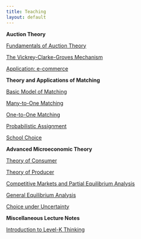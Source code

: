 ```yaml
---
title: Teaching
layout: default
---
```


<strong>Auction Theory </strong>




[Fundamentals of Auction Theory](“/introauction/lecture02.pdf”)   


[The Vickrey-Clarke-Groves Mechanism](/teaching/introauction/lecture03.pdf)  

[Application: e-commerce](/teaching/introauction/lecture03.pdf)    


<strong>Theory and Applications of Matching </strong>




[Basic Model of Matching](https://github.com/haihan-yu/haihan-yu.github.io/raw/master/teaching/intromatching/matching01.pdf)         

[Many-to-One Matching](https://github.com/haihan/haihan.github.io/raw/master/teaching/intromatching/matching02.pdf)       

[One-to-One Matching](https://github.com/haihan/haihan.github.io/raw/master/teaching/intromatching/matching03.pdf)         

[Probabilistic Assignment](https://github.com/haihan/haihan.github.io/raw/master/teaching/intromatching/matching04.pdf)     

[School Choice](https://github.com/haihan/haihan.github.io/raw/master/teaching/intromatching/matching05.pdf)     



<strong>Advanced Microeconomic Theory </strong>





[Theory of Consumer]("/Teaching/micro/consumer.pdf")  

[Theory of Producer]("/Teaching/micro/consumer.pdf")  

[Competitive Markets and Partial Equilibrium Analysis]("/Teaching/micro/consumer.pdf")  

[General Equilibrium Analysis]("/Teaching/micro/consumer.pdf")  

[Choice under Uncertainty]("/Teaching/micro/consumer.pdf")	     




<strong>Miscellaneous Lecture Notes</strong>



[Introduction to Level-K Thinking](https://github.com/haihan-yu/haihan-yu.github.io/raw/master/teaching/micro/Level_k.pdf)

